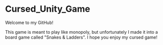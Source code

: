 # Cursed_Unity_Game

Welcome to my GitHub!

This game is meant to play like monopoly, but unfortunately I made it into a board game called "Snakes & Ladders". 
I hope you enjoy my cursed game!
